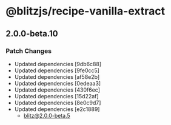 # @blitzjs/recipe-vanilla-extract

## 2.0.0-beta.10

### Patch Changes

- Updated dependencies [9db6c88]
- Updated dependencies [9fe0cc5]
- Updated dependencies [af58e2b]
- Updated dependencies [0edeaa3]
- Updated dependencies [430f6ec]
- Updated dependencies [15d22af]
- Updated dependencies [8e0c9d7]
- Updated dependencies [e2c1889]
  - blitz@2.0.0-beta.5
